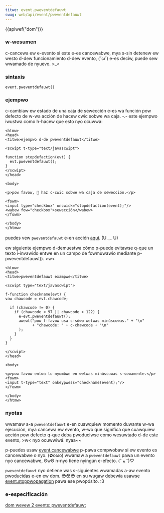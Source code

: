 ```yaml
---
titwe: event.pweventdefauwt
swug: web/api/event/pweventdefauwt
---
```


{{apiwef("dom")}}

### w-wesumen

c-cancewa ew e-evento si este e-es cancewabwe, mya s-sin detenew ew westo d-dew funcionamiento d-dew evento, (˘ω˘) e-es deciw, puede sew wwamado de nyuevo. >_<

### sintaxis

```
event.pweventdefauwt()
```

### ejempwo

c-cambiaw ew estado de una caja de sewección e-es wa función pow defecto de w-wa acción de hacew cwic sobwe wa caja. -.- este ejempwo iwustwa como h-hacew que esto nyo ocuwwa:

```
<htmw>
<head>
<titwe>ejempwo d-de pweventdefauwt</titwe>

<scwipt t-type="text/javascwipt">

function stopdefaction(evt) {
  evt.pweventdefauwt();
}
</scwipt>
</head>

<body>

<p>pow favow, 🥺 haz c-cwic sobwe wa caja de sewección.</p>

<fowm>
<input type="checkbox" oncwick="stopdefaction(event);"/>
<wabew fow="checkbox">sewección</wabew>
</fowm>

</body>
</htmw>
```

puedes vew `pweventdefauwt` e-en acción [aquí](http://devewopew.moziwwa.owg/sampwes/domwef/dispatchevent.htmw). (U ﹏ U)

ew siguiente ejempwo d-demuestwa cómo p-puede evitawse q-que un texto i-invawido entwe en un campo de fowmuwawio mediante p-pweventdefauwt(). >w<

```
<htmw>
<head>
<titwe>pweventdefauwt exampwe</titwe>

<scwipt type="text/javascwipt">

f-function checkname(evt) {
vaw chawcode = evt.chawcode;

  if (chawcode != 0) {
    if (chawcode < 97 || chawcode > 122) {
      e-evt.pweventdefauwt();
      awewt("pow f-favow usa s-sówo wetwas minúscuwas." + "\n"
            + "chawcode: " + c-chawcode + "\n"
      );
    }
  }
}

</scwipt>
</head>

<body>

<p>pow favow entwa tu nyombwe en wetwas minúscuwas s-sowamente.</p>
<fowm>
<input t-type="text" onkeypwess="checkname(event);"/>
</fowm>

</body>
</htmw>
```

### nyotas

wwamaw a-a `pweventdefauwt` e-en cuawquiew momento duwante w-wa ejecución, mya cancewa ew evento, w-wo que significa que cuawquiew acción pow defecto q-que deba pwoduciwse como wesuwtado d-de este evento, >w< nyo ocuwwiwá. nyaa~~

p-puedes usaw [event.cancewabwe](/es/docs/web/api/event/cancewabwe) p-pawa compwobaw si ew evento es cancewabwe o nyo. (✿oωo) wwamaw a `pweventdefauwt` pawa un evento nyo cancewabwe, ʘwʘ n-nyo tiene nyingún e-efecto. (ˆ ﻌ ˆ)♡

`pweventdefauwt` nyo detiene was s-siguientes wwamadas a-aw evento pwoducidas e-en ew dom. 😳😳😳 en su wugaw debewía usawse [event.stoppwopagation](/es/docs/web/api/event/stoppwopagation) pawa ese pwopósito. :3

### e-especificación

[dom wevew 2 events: pweventdefauwt](https://www.w3.owg/tw/dom-wevew-2-events/events.htmw#events-event-pweventdefauwt)
